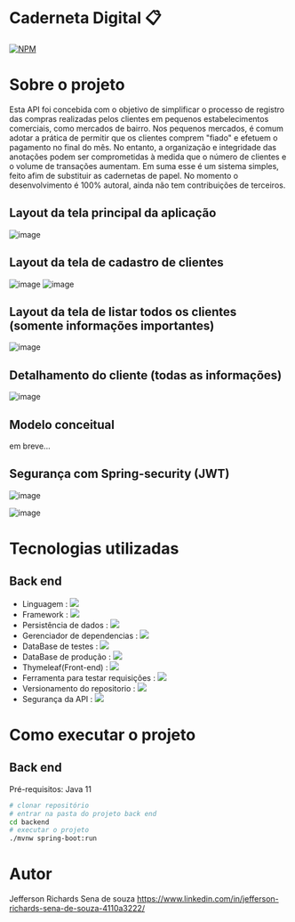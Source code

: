 # Caderneta Digital 📋
[![NPM](https://img.shields.io/npm/l/react)](https://github.com/im2back/Voll.med/blob/main/LICENSE)  
# Sobre o projeto
Esta API foi concebida com o objetivo de simplificar o processo de registro das compras realizadas pelos clientes em pequenos estabelecimentos comerciais, como mercados de bairro. Nos pequenos mercados, é comum adotar a prática de permitir que os clientes comprem "fiado" e efetuem o pagamento no final do mês. No entanto, a organização e integridade das anotações podem ser comprometidas à medida que o número de clientes e o volume de transações aumentam. Em suma esse é um sistema simples, feito afim de substituir as cadernetas de papel. No momento o desenvolvimento é 100% autoral, ainda não tem contribuições de terceiros.

## Layout da tela  principal da aplicação
![image](https://github.com/im2back/desafio-pessoal-mercearia/assets/117541466/a2787568-4c06-4f34-b840-90f9611f3660)

## Layout da tela de cadastro de clientes
![image](https://github.com/im2back/desafio-pessoal-mercearia/assets/117541466/2f9a9687-4347-475a-9ec0-480edb43c375)
![image](https://github.com/im2back/desafio-pessoal-mercearia/assets/117541466/78b413a5-18cc-46ca-9d2a-d5ed88653e76)


## Layout da tela de listar todos os clientes (somente informações importantes)
![image](https://github.com/im2back/desafio-pessoal-mercearia/assets/117541466/b7266516-f1ca-4b4a-b9df-4c794cd53347)
<br>
## Detalhamento do cliente (todas as informações)
![image](https://github.com/im2back/desafio-pessoal-mercearia/assets/117541466/50f18fd6-c19c-446e-ad6d-0219d5d513a3)

## Modelo conceitual
em breve...

## Segurança com Spring-security (JWT)
![image](https://github.com/im2back/desafio-pessoal-mercearia/assets/117541466/0e561a26-74c9-4981-99bd-19e577f0bcf4)

![image](https://github.com/im2back/desafio-pessoal-mercearia/assets/117541466/81176b92-603c-4edf-8f33-b3df059c5d4e)

# Tecnologias utilizadas
## Back end
- Linguagem : <a href="" target="_blank"><img loading="lazy" src="https://img.shields.io/badge/Java-blue.svg?style=flat&logo=coffeescript&logoColor=white" target="_blank"></a> <br>
- Framework : <a href="" target="_blank"><img loading="lazy" src="https://img.shields.io/badge/SpringBoot-white.svg?style=flat&logo=springboot&logoColor=green" target="_blank"></a> <br>
- Persistência de dados : <a href="" target="_blank"><img loading="lazy" src="https://img.shields.io/badge/JPA-Hibernate-darkgreen.svg?style=flat&logo=hibernate&logoColor=white" target="_blank"></a> <br>
- Gerenciador de dependencias : <a href="" target="_blank"><img loading="lazy" src="https://img.shields.io/badge/Maven-white.svg?style=flat&logo=apachemaven&logoColor=darkgreen" target="_blank"></a> <br>
- DataBase de testes : <a href="" target="_blank"><img loading="lazy" src="https://img.shields.io/badge/H2-DataBase-darkblue.svg?style=flat&logo=h2&logoColor=blue" target="_blank"></a> <br>
- DataBase de produção : <a href="" target="_blank"><img loading="lazy" src="https://img.shields.io/badge/MySQL-blue.svg?style=flat&logo=mysql&logoColor=white" target="_blank"></a>
- Thymeleaf(Front-end) : <a href="" target="_blank"><img loading="lazy" src="https://img.shields.io/badge/Thymeleaf-white.svg?style=flat&logo=Thymeleaf&logoColor=red" target="_blank"></a> <br>
- Ferramenta para testar requisições : <a href="" target="_blank"><img loading="lazy" src="https://img.shields.io/badge/PostMan-white.svg?style=flat&logo=postman&logoColor=red" target="_blank"></a> <br>
- Versionamento do repositorio : <a href="" target="_blank"><img loading="lazy" src="https://img.shields.io/badge/GitHub-white.svg?style=flat&logo=github&logoColor=black" target="_blank"></a> <br>
- Segurança da API : <a href="" target="_blank"><img loading="lazy" src="https://img.shields.io/badge/SpringSecurity-white.svg?style=flat&logo=springsecurity&logoColor=green" target="_blank"></a>

# Como executar o projeto

## Back end
Pré-requisitos: Java 11

```bash
# clonar repositório
# entrar na pasta do projeto back end
cd backend
# executar o projeto
./mvnw spring-boot:run
```

# Autor

Jefferson Richards Sena de souza
https://www.linkedin.com/in/jefferson-richards-sena-de-souza-4110a3222/
